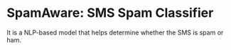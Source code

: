 # SpamAware: SMS Spam Classifier
It is a NLP-based model that helps determine whether the SMS is spam or ham.
